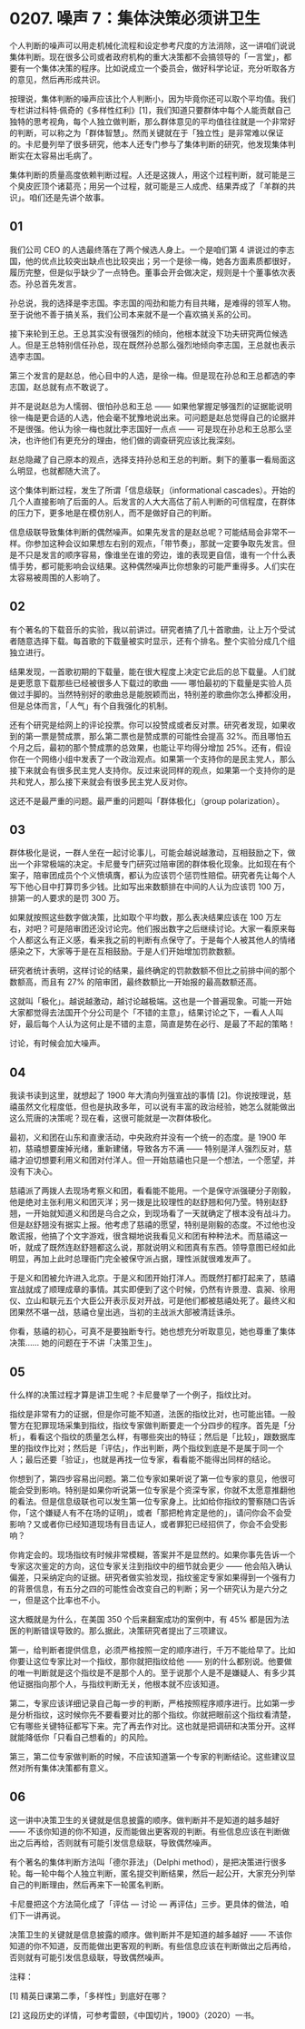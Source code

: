 # 0207. 噪声 7：集体決策必须讲卫生

个人判断的噪声可以用走机械化流程和设定参考尺度的方法消除，这一讲咱们说说集体判断。现在很多公司或者政府机构的重大决策都不会搞领导的「一言堂」，都要有一个集体决策的程序。比如说成立一个委员会，做好科学论证，充分听取各方的意见，然后再形成共识。

按理说，集体判断的噪声应该比个人判断小，因为毕竟你还可以取个平均值。我们专栏讲过科特·佩奇的《多样性红利》[1]，我们知道只要群体中每个人能贡献自己独特的思考视角，每个人独立做判断，那么群体意见的平均值往往就是一个非常好的判断，可以称之为「群体智慧」。然而关键就在于「独立性」是非常难以保证的。卡尼曼列举了很多研究，他本人还专门参与了集体判断的研究，他发现集体判断实在太容易出毛病了。

集体判断的质量高度依赖判断过程。人还是这拨人，用这个过程判断，就可能是三个臭皮匠顶个诸葛亮；用另一个过程，就可能是三人成虎、结果弄成了「羊群的共识」。咱们还是先讲个故事。

## 01

我们公司 CEO 的人选最终落在了两个候选人身上。一个是咱们第 4 讲说过的李志国，他的优点比较突出缺点也比较突出；另一个是徐一梅，她各方面素质都很好，履历完整，但是似乎缺少了一点特色。董事会开会做决定，规则是十个董事依次表态。孙总首先发言。

孙总说，我的选择是李志国。李志国的闯劲和能力有目共睹，是难得的领军人物。至于说他不善于搞关系，我们公司本来就不是一个喜欢搞关系的公司。

接下来轮到王总。王总其实没有很强烈的倾向，他根本就没下功夫研究两位候选人。但是王总特别信任孙总，现在既然孙总那么强烈地倾向李志国，王总就也表示选李志国。

第三个发言的是赵总，他心目中的人选，是徐一梅。但是现在孙总和王总都选的李志国，赵总就有点不敢说了。

并不是说赵总为人懦弱、很怕孙总和王总 —— 如果他掌握足够强烈的证据能说明徐一梅是更合适的人选，他会毫不犹豫地说出来。可问题是赵总觉得自己的论据并不是很强。他认为徐一梅也就比李志国好一点点 —— 可是现在孙总和王总那么坚决，也许他们有更充分的理由，他们做的调查研究应该比我深刻。

赵总隐藏了自己原本的观点，选择支持孙总和王总的判断。剩下的董事一看局面这么明显，也就都随大流了。

这个集体判断过程，发生了所谓「信息级联」（informational cascades）。开始的几个人直接影响了后面的人。后发言的人大大高估了前人判断的可信程度，在群体的压力下，更多地是在模仿别人，而不是做好自己的判断。

信息级联导致集体判断的偶然噪声。如果先发言的是赵总呢？可能结局会非常不一样。你参加这种会议如果想左右别的观点，「带节奏」，那就一定要争取先发言。但是不只是发言的顺序容易，像谁坐在谁的旁边，谁的表现更自信，谁有一个什么表情手势，都可能影响会议结果。这种偶然噪声比你想象的可能严重得多。人们实在太容易被周围的人影响了。

## 02

有个著名的下载音乐的实验，我以前讲过。研究者搞了几十首歌曲，让上万个受试者随意选择下载。每首歌的下载量被实时显示，还有个排名。整个实验分成几个组独立进行。

结果发现，一首歌初期的下载量，能在很大程度上决定它此后的总下载量。人们就是更愿意下载那些已经被很多人下载过的歌曲 —— 哪怕最初的下载量是实验人员做过手脚的。当然特别好的歌曲总是能脱颖而出，特别差的歌曲你怎么捧都没用，但是总体而言，「人气」有个自我强化的机制。

还有个研究是给网上的评论投票。你可以投赞成或者反对票。研究者发现，如果收到的第一票是赞成票，那么第二票也是赞成票的可能性会提高 32%。而且哪怕五个月之后，最初的那个赞成票的总效果，也能让平均得分增加 25%。还有，假设你在一个网络小组中发表了一个政治观点。如果第一个支持你的是民主党人，那么接下来就会有很多民主党人支持你。反过来说同样的观点，如果第一个支持你的是共和党人，那么接下来就会有很多民主党人反对你。

这还不是最严重的问题。最严重的问题叫「群体极化」（group polarization）。

## 03

群体极化是说，一群人坐在一起讨论事儿，可能会越说越激动，互相鼓励之下，做出一个非常极端的决定。卡尼曼专门研究过陪审团的群体极化现象。比如现在有个案子，陪审团成员个个义愤填膺，都认为应该罚个惩罚性赔偿。研究者先让每个人写下他心目中打算罚多少钱。比如写出来数额排在中间的人认为应该罚 100 万，排第一的人要求的是罚 300 万。

如果就按照这些数字做决策，比如取个平均数，那么表决结果应该在 100 万左右，对吧？可是陪审团还没讨论完。他们报出数字之后继续讨论。大家一看原来每个人都这么有正义感，看来我之前的判断有点保守了。于是每个人被其他人的情绪感染之下，大家等于是在互相鼓励。于是人们开始增加罚款数额。

研究者统计表明，这样讨论的结果，最终确定的罚款数额不但比之前排中间的那个数额高，而且有 27% 的陪审团，最终数额比一开始报的最高数额还高。

这就叫「极化」。越说越激动，越讨论越极端。这也是一个普遍现象。可能一开始大家都觉得去法国开个分公司是个「不错的主意」，结果讨论之下，一看人人叫好，最后每个人认为这何止是不错的主意，简直是势在必行、是最了不起的策略！

讨论，有时候会加大噪声。

## 04

我读书读到这里，就想起了 1900 年大清向列强宣战的事情 [2]。你说按理说，慈禧虽然文化程度低，但也是执政多年，可以说有丰富的政治经验，她怎么就能做出这么荒唐的决策呢？现在看，这很可能就是一次群体极化。

最初，义和团在山东和直隶活动，中央政府并没有一个统一的态度。是 1900 年初，慈禧想要废掉光绪，重新建储，导致各方不满 —— 特别是洋人强烈反对，慈禧才迫切想要利用义和团对付洋人。但一开始慈禧也只是一个想法，一个愿望，并没有下决心。

慈禧派了两拨人去现场考察义和团，看看能不能用。一个是保守派强硬分子刚毅，他是绝对主张利用义和团灭洋；另一拨是比较理性的赵舒翘和何乃莹。特别赵舒翘，一开始就知道义和团是乌合之众，到现场看了一天就确定了根本没有战斗力。但是赵舒翘没有据实上报。他考虑了慈禧的愿望，特别是刚毅的态度。不过他也没敢谎报，他搞了个文字游戏，很含糊地说我看见义和团有种种法术。而慈禧这一听，就成了既然连赵舒翘都这么说，那就说明义和团真有东西。领导意图已经如此明显，再加上此时总理衙门完全被保守派占据，理性派就很难发声了。

于是义和团被允许进入北京。于是义和团开始打洋人。而既然打都打起来了，慈禧宣战就成了顺理成章的事情。其实即便到了这个时候，仍然有许景澄、袁昶、徐用仪、立山和联元五个大臣公开表示反对开战，可是他们都被慈禧处死了。最终义和团果然不堪一战，慈禧仓皇出逃，当初的主战派大部被清廷诛杀。

你看，慈禧的初心，可真不是要独断专行。她也想充分听取意见，她也尊重了集体决策…… 她的问题在于不讲「决策卫生」。

## 05

什么样的决策过程才算是讲卫生呢？卡尼曼举了一个例子，指纹比对。

指纹是非常有力的证据，但是你可能不知道，法医的指纹比对，也可能出错。一般警方在犯罪现场采集到指纹，指纹专家做判断要走一个分四步的程序。首先是「分析」，看看这个指纹的质量怎么样，有哪些突出的特征；然后是「比较」，跟数据库里的指纹作比对；然后是「评估」，作出判断，两个指纹到底是不是属于同一个人；最后还要「验证」，也就是再找一位专家，看看能不能得出同样的结论。

你想到了，第四步容易出问题。第二位专家如果听说了第一位专家的意见，他很可能会受到影响。特别是如果你听说第一位专家是个资深专家，你就不太愿意推翻他的看法。但是信息级联也可以发生第一位专家身上。比如给你指纹的警察随口告诉你，「这个嫌疑人有不在场的证明」，或者「那把枪肯定是他的」，请问你会不会受影响？又或者你已经知道现场有目击证人，或者罪犯已经招供了，你会不会受影响？

你肯定会的。现场指纹有时候非常模糊，答案并不是显然的。如果你事先告诉一个专家这次鉴定的方向，这位专家关注到指纹中的细节就会更少 —— 他会陷入确认偏差，只采纳定向的证据。研究者做实验发现，指纹鉴定专家如果得到一个强有力的背景信息，有五分之四的可能性会改变自己的判断；另一个研究认为是六分之一，但是这个比率也不小。

这大概就是为什么，在美国 350 个后来翻案成功的案例中，有 45% 都是因为法医的判断错误导致的。那么据此，决策研究者提出了三项建议。

第一，给判断者提供信息，必须严格按照一定的顺序进行，千万不能给早了。比如你要让这位专家比对一个指纹，那你就把指纹给他 —— 别的什么都别说。他要做的唯一判断就是这个指纹是不是那个人的。至于说那个人是不是嫌疑人、有多少其他证据指向那个人，与指纹判断无关，他根本就不应该知道。

第二，专家应该详细记录自己每一步的判断，严格按照程序顺序进行。比如第一步是分析指纹，这时候你先不要看要对比的那个指纹。你就把眼前这个指纹看清楚，它有哪些关键特征都写下来。完了再去作对比。这也就是把调研和决策分开。这样就能降低你「只看自己想看的」的风险。

第三，第二位专家做判断的时候，不应该知道第一个专家的判断结论。这些建议显然对所有集体决策都有意义。

## 06

这一讲中决策卫生的关键就是信息披露的顺序。做判断并不是知道的越多越好 —— 不该你知道的你不知道，反而能做出更客观的判断。有些信息应该在判断做出之后再给，否则就有可能引发信息级联，导致偶然噪声。

有个著名的集体判断方法叫「德尔菲法」（Delphi method），是把决策进行很多轮。每一轮中每个人独立判断，匿名提交判断结果，然后一起公开，大家充分列举自己的判断理由，然后再来下一轮匿名判断。

卡尼曼把这个方法简化成了「评估 — 讨论 — 再评估」三步。更具体的做法，咱们下一讲再说。

决策卫生的关键就是信息披露的顺序。做判断并不是知道的越多越好 —— 不该你知道的你不知道，反而能做出更客观的判断。有些信息应该在判断做出之后再给，否则就有可能引发信息级联，导致偶然噪声。

注释：

[1] 精英日课第二季，「多样性」到底好在哪？

[2] 这段历史的详情，可参考雷颐，《中国切片，1900》（2020）一书。